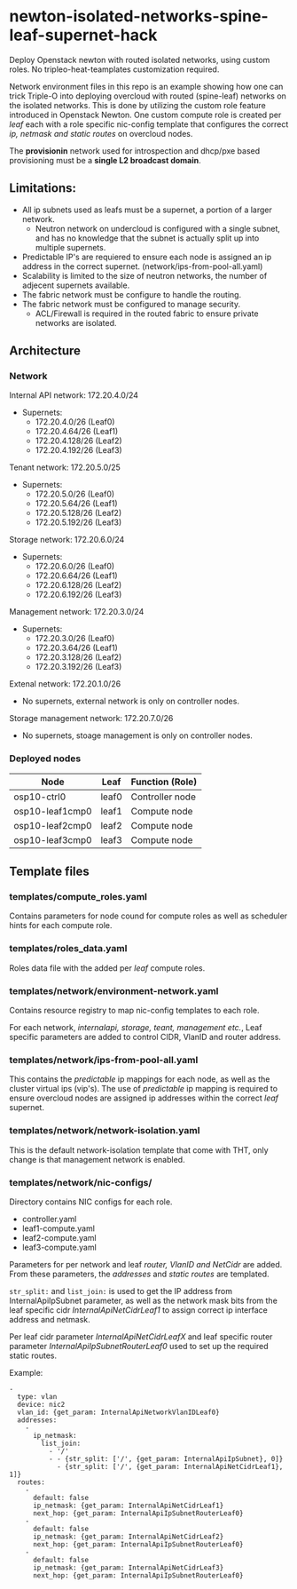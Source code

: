# newton-isolated-networks-spine-leaf-supernet-hack
Deploy Openstack newton with routed isolated networks, using custom roles. No
tripleo-heat-teamplates customization required.

Network environment files in this repo is an example showing how one can trick
Triple-O into deploying overcloud with routed (spine-leaf) networks on the
isolated networks. This is done by utilizing the custom role feature
introduced in Openstack Newton. One custom compute role is created per _leaf_
each with a role specific nic-config template that configures the correct _ip,
netmask and static routes_ on overcloud nodes.

The **provisionin** network used for introspection and dhcp/pxe based provisioning must be a **single L2 broadcast domain**.

## Limitations:
* All ip subnets used as leafs must be a supernet, a portion of a larger network.
  * Neutron network on undercloud is configured with a single subnet, and has no knowledge that the subnet is actually split up into multiple supernets.
* Predictable IP's are requiered to ensure each node is assigned an ip address in the correct supernet. (network/ips-from-pool-all.yaml)
* Scalability is limited to the size of neutron networks, the number of adjecent supernets available.
* The fabric network must be configure to handle the routing.
* The fabric network must be configured to manage security.
  * ACL/Firewall is required in the routed fabric to ensure private networks are isolated.

## Architecture

### Network

Internal API network: 172.20.4.0/24
* Supernets:
  * 172.20.4.0/26   (Leaf0)
  * 172.20.4.64/26  (Leaf1)
  * 172.20.4.128/26 (Leaf2)
  * 172.20.4.192/26 (Leaf3)

Tenant network: 172.20.5.0/25
* Supernets:
  * 172.20.5.0/26   (Leaf0)
  * 172.20.5.64/26  (Leaf1)
  * 172.20.5.128/26 (Leaf2)
  * 172.20.5.192/26 (Leaf3)

Storage network: 172.20.6.0/24
* Supernets:
  * 172.20.6.0/26   (Leaf0)
  * 172.20.6.64/26  (Leaf1)
  * 172.20.6.128/26 (Leaf2)
  * 172.20.6.192/26 (Leaf3)

Management network: 172.20.3.0/24
* Supernets:
  * 172.20.3.0/26   (Leaf0)
  * 172.20.3.64/26  (Leaf1)
  * 172.20.3.128/26 (Leaf2)
  * 172.20.3.192/26 (Leaf3)

Extenal network: 172.20.1.0/26
 * No supernets, external network is only on controller nodes.

Storage management network: 172.20.7.0/26
 * No supernets, stoage management is only on controller nodes.

### Deployed nodes

Node             |  Leaf   |  Function (Role)
---------------- | ------- | -----------------------
osp10-ctrl0      |  leaf0  |  Controller node
osp10-leaf1cmp0  |  leaf1  |  Compute node
osp10-leaf2cmp0  |  leaf2  |  Compute node
osp10-leaf3cmp0  |  leaf3  |  Compute node

## Template files

### templates/compute_roles.yaml

Contains parameters for node cound for compute roles as well as scheduler
hints for each compute role.

### templates/roles_data.yaml

Roles data file with the added per _leaf_ compute roles.

### templates/network/environment-network.yaml

Contains resource registry to map nic-config templates to each role.

For each network, _internalapi, storage, teant, management etc._,
Leaf specific parameters are added to control CIDR, VlanID and router
 address.

### templates/network/ips-from-pool-all.yaml

This contains the _predictable_ ip mappings for each node, as well as the
cluster virtual ips (vip's). The use of _predictable_ ip mapping is required
to ensure overcloud nodes are assigned ip addresses within the correct _leaf_
supernet.

### templates/network/network-isolation.yaml

This is the default network-isolation template that come with THT, only change
is that management network is enabled.

### templates/network/nic-configs/

Directory contains NIC configs for each role.
   
* controller.yaml
* leaf1-compute.yaml
* leaf2-compute.yaml
* leaf3-compute.yaml

Parameters for per network and leaf _router, VlanID and NetCidr_ are added.
From these parameters, the _addresses_ and _static routes_ are templated.


`str_split:` and `list_join:` is used to get the IP address from
InternalApiIpSubnet parameter, as well as the network mask bits from
the leaf specific cidr _InternalApiNetCidrLeaf1_ to assign correct
ip interface address and netmask.

Per leaf cidr parameter _InternalApiNetCidrLeafX_ and leaf specific router
parameter _InternalApiIpSubnetRouterLeaf0_ used to set up the required static
routes.

Example:
```
-
  type: vlan
  device: nic2
  vlan_id: {get_param: InternalApiNetworkVlanIDLeaf0}
  addresses:
    -
      ip_netmask:
        list_join:
          - '/'
          - - {str_split: ['/', {get_param: InternalApiIpSubnet}, 0]}
            - {str_split: ['/', {get_param: InternalApiNetCidrLeaf1}, 1]}
  routes:
    -
      default: false
      ip_netmask: {get_param: InternalApiNetCidrLeaf1}
      next_hop: {get_param: InternalApiIpSubnetRouterLeaf0}
    -
      default: false
      ip_netmask: {get_param: InternalApiNetCidrLeaf2}
      next_hop: {get_param: InternalApiIpSubnetRouterLeaf0}
    -
      default: false
      ip_netmask: {get_param: InternalApiNetCidrLeaf3}
      next_hop: {get_param: InternalApiIpSubnetRouterLeaf0}
```

